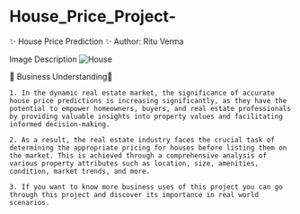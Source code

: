 # House_Price_Project-

✨ House Price Prediction ✨
Author: Ritu Verma

Image Description
![House](https://github.com/user-attachments/assets/6774193b-621b-477c-824e-77b667d884c8)

🌟 Business Understanding🌟

    1. In the dynamic real estate market, the significance of accurate house price predictions is increasing significantly, as they have the potential to empower homeowners, buyers, and real estate professionals by providing valuable insights into property values and facilitating informed decision-making.

    2. As a result, the real estate industry faces the crucial task of determining the appropriate pricing for houses before listing them on the market. This is achieved through a comprehensive analysis of various property attributes such as location, size, amenities, condition, market trends, and more.

    3. If you want to know more business uses of this project you can go through this project and discover its importance in real world scenarios.
